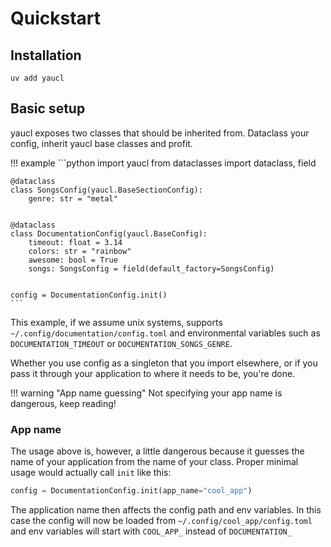 # Quickstart

## Installation

`uv add yaucl`

## Basic setup

yaucl exposes two classes that should be inherited from.
Dataclass your config, inherit yaucl base classes and profit.

!!! example
    ```python
    import yaucl
    from dataclasses import dataclass, field


    @dataclass
    class SongsConfig(yaucl.BaseSectionConfig):
        genre: str = "metal"


    @dataclass
    class DocumentationConfig(yaucl.BaseConfig):
        timeout: float = 3.14
        colors: str = "rainbow"
        awesome: bool = True
        songs: SongsConfig = field(default_factory=SongsConfig)


    config = DocumentationConfig.init()
    ```

This example, if we assume unix systems, supports `~/.config/documentation/config.toml` and
environmental variables such as `DOCUMENTATION_TIMEOUT` or `DOCUMENTATION_SONGS_GENRE`.

Whether you use config as a singleton that you import elsewhere, or if you
pass it through your application to where it needs to be, you're done.

!!! warning "App name guessing"
    Not specifying your app name is dangerous, keep reading!

### App name

The usage above is, however, a little dangerous because it guesses the name of your
application from the name of your class. Proper minimal usage would actually
call `init` like this:

```python
config = DocumentationConfig.init(app_name="cool_app")
```

The application name then affects the config path and env variables. In this case
the config will now be loaded from `~/.config/cool_app/config.toml` and
env variables will start with `COOL_APP_` instead of `DOCUMENTATION_`
